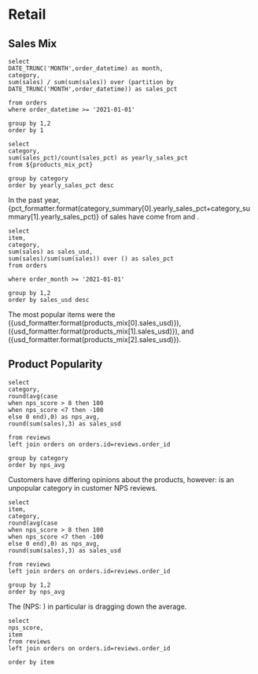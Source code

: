 # Retail

## Sales Mix

```products_mix_pct
select 
DATE_TRUNC('MONTH',order_datetime) as month,
category,
sum(sales) / sum(sum(sales)) over (partition by DATE_TRUNC('MONTH',order_datetime)) as sales_pct

from orders
where order_datetime >= '2021-01-01' 

group by 1,2
order by 1
```



```category_summary
select 
category,
sum(sales_pct)/count(sales_pct) as yearly_sales_pct
from ${products_mix_pct}

group by category
order by yearly_sales_pct desc
```


In the past year, {pct_formatter.format(category_summary[0].yearly_sales_pct+category_summary[1].yearly_sales_pct)} of sales have come from <Value data={category_summary} row=0/> and <Value data={category_summary} row=1/>.




<BarChart 
    data = {products_mix_pct}
    title = 'Category Mix, 2021'
    subtitle = '% of sales'
    y=sales_pct
    series=category
    yMax=1
    labels=true
    stackTotalLabel=false
    yGridlines=false
    yAxisLabels=False
/>


```products_mix
select 
item,
category,
sum(sales) as sales_usd,
sum(sales)/sum(sum(sales)) over () as sales_pct
from orders

where order_month >= '2021-01-01' 

group by 1,2
order by sales_usd desc
```



The most popular items were the <Value data={products_mix} row=0/> ({usd_formatter.format(products_mix[0].sales_usd)}), <Value data={products_mix} row=1/> ({usd_formatter.format(products_mix[1].sales_usd)}), and <Value data={products_mix} row=2/> ({usd_formatter.format(products_mix[2].sales_usd)}).


<BarChart
    title='Sales by Product'
    subtitle='$, 2021' 
    data={products_mix}
    x=item
    y=sales_usd
    series=category
    swapXY=true
    sort=false
    labels=true
    labelPosition=outside
    stackTotalLabel=false
    yGridlines=false
    labelFmt="$#,k"
    yAxisLabels=False
/>




## Product Popularity



```nps_by_category
select 
category, 
round(avg(case 
when nps_score > 8 then 100
when nps_score <7 then -100
else 0 end),0) as nps_avg,
round(sum(sales),3) as sales_usd

from reviews
left join orders on orders.id=reviews.order_id

group by category
order by nps_avg
```

Customers have differing opinions about the products, however: <Value data={nps_by_category}/> is an unpopular category in customer NPS reviews.


<ScatterPlot
    title='NPS by Category, 2019 - 2021'
    data={nps_by_category}
    x=nps_avg
    y=sales_usd
    yAxisTitle=true
    xAxisTitle='NPS Score'
    pointSize=20
    series=category
/>


```nps_by_product
select 
item, 
category, 
round(avg(case 
when nps_score > 8 then 100
when nps_score <7 then -100
else 0 end),0) as nps_avg,
round(sum(sales),3) as sales_usd

from reviews
left join orders on orders.id=reviews.order_id

group by 1,2
order by nps_avg
```

The <Value data={nps_by_product}/> (NPS: <Value data={nps_by_product} column=nps_avg/>) in particular is dragging down the average.


<ScatterPlot
    title='NPS by Product, 2019 - 2021'
    data={nps_by_product}
    x=nps_avg
    y=sales_usd
    yAxisTitle=true
    xAxisTitle='NPS Score'
    pointSize=20
    series=item
/>

```all_reviews
select 
nps_score,
item
from reviews
left join orders on orders.id=reviews.order_id

order by item
```



<script>

var usd_formatter = new Intl.NumberFormat('en-US', {
  style: 'currency',
  currency: 'USD',

  // These options are needed to round to whole numbers if that's what you want.
  minimumFractionDigits: 0, // (this suffices for whole numbers, but will print 2500.10 as $2,500.1)
  maximumFractionDigits: 0, // (causes 2500.99 to be printed as $2,501)
});

var pct_formatter = new Intl.NumberFormat('en-US', {
  style: 'percent',
  // These options are needed to round to whole numbers if that's what you want.
  minimumFractionDigits: 0, // (this suffices for whole numbers, but will print 2500.10 as $2,500.1)
  maximumFractionDigits: 0, // (causes 2500.99 to be printed as $2,501)
});

</script>